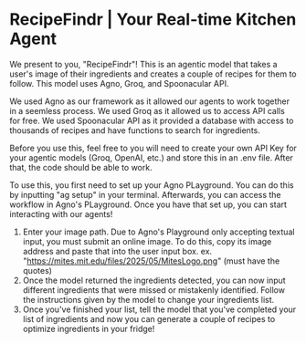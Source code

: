 # RecipeFindr | Your Real-time Kitchen Agent
We present to you, "RecipeFindr"! This is an agentic model that takes a user's image of their ingredients and creates a couple of recipes for them to follow. This model uses Agno, Groq, and Spoonacular API.

We used Agno as our framework as it allowed our agents to work together in a seemless process. We used Groq as it allowed us to access API calls for free. We used Spoonacular API as it provided a database with access to thousands of recipes and have functions to search for ingredients.

Before you use this, feel free to you will need to create your own API Key for your agentic models (Groq, OpenAI, etc.) and store this in an .env file. After that, the code should be able to work.

To use this, you first need to set up your Agno PLayground. You can do this by inputting "ag setup" in your terminal. Afterwards, you can access the workflow in Agno's PLayground. Once you have that set up, you can start interacting with our agents!

1. Enter your image path. Due to Agno's Playground only accepting textual input, you must submit an online image. To do this, copy its image address and paste that into the user input box.
       ex. "https://mites.mit.edu/files/2025/05/MitesLogo.png" (must have the quotes)
3. Once the model returned the ingredients detected, you can now input different ingredients that were missed or mistakenly identified. Follow the instructions given by the model to change your ingredients list.
4. Once you've finished your list, tell the model that you've completed your list of ingredients and now you can generate a couple of recipes to optimize ingredients in your fridge!
